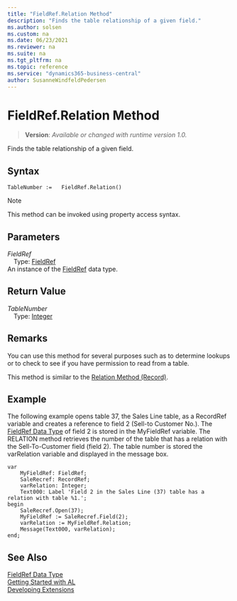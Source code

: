 ```yaml
---
title: "FieldRef.Relation Method"
description: "Finds the table relationship of a given field."
ms.author: solsen
ms.custom: na
ms.date: 06/23/2021
ms.reviewer: na
ms.suite: na
ms.tgt_pltfrm: na
ms.topic: reference
ms.service: "dynamics365-business-central"
author: SusanneWindfeldPedersen
---
```

[//]: # (START>DO_NOT_EDIT)
[//]: # (IMPORTANT:Do not edit any of the content between here and the END>DO_NOT_EDIT.)
[//]: # (Any modifications should be made in the .xml files in the ModernDev repo.)
# FieldRef.Relation Method
> **Version**: _Available or changed with runtime version 1.0._

Finds the table relationship of a given field.


## Syntax
```AL
TableNumber :=   FieldRef.Relation()
```
> [!NOTE]
> This method can be invoked using property access syntax.

## Parameters
*FieldRef*  
&emsp;Type: [FieldRef](fieldref-data-type.md)  
An instance of the [FieldRef](fieldref-data-type.md) data type.  

## Return Value
*TableNumber*  
&emsp;Type: [Integer](../integer/integer-data-type.md)  



[//]: # (IMPORTANT: END>DO_NOT_EDIT)


## Remarks

You can use this method for several purposes such as to determine lookups or to check to see if you have permission to read from a table.  
  
This method is similar to the [Relation Method \(Record\)](../../methods-auto/record/record-relation-method.md).  
  
## Example

The following example opens table 37, the Sales Line table, as a RecordRef variable and creates a reference to field 2 \(Sell-to Customer No.\). The [FieldRef Data Type](fieldref-data-type.md) of field 2 is stored in the MyFieldRef variable. The RELATION method retrieves the number of the table that has a relation with the Sell-To-Customer field \(field 2\). The table number is stored the varRelation variable and displayed in the message box. 

```al
var
    MyFieldRef: FieldRef;
    SaleRecref: RecordRef;
    varRelation: Integer;
    Text000: Label 'Field 2 in the Sales Line (37) table has a relation with table %1.';
begin
    SaleRecref.Open(37);  
    MyFieldRef := SaleRecref.Field(2);  
    varRelation := MyFieldRef.Relation;  
    Message(Text000, varRelation);  
end;
```  
  
## See Also
[FieldRef Data Type](fieldref-data-type.md)  
[Getting Started with AL](../../devenv-get-started.md)  
[Developing Extensions](../../devenv-dev-overview.md)